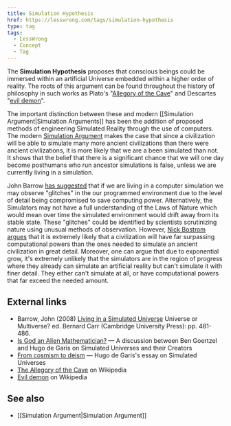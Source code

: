 ```yaml
---
title: Simulation Hypothesis
href: https://lesswrong.com/tags/simulation-hypothesis
type: tag
tags:
  - LessWrong
  - Concept
  - Tag
---
```


The **Simulation Hypothesis** proposes that conscious beings could be immersed within an artificial Universe embedded within a higher order of reality. The roots of this argument can be found throughout the history of philosophy in such works as Plato's "[Allegory of the Cave](https://en.wikipedia.org/wiki/The_Allegory_of_the_Cave)" and Descartes "[evil demon](https://en.wikipedia.org/wiki/Evil_demon)".

The important distinction between these and modern [[Simulation Argument|Simulation Arguments]] has been the addition of proposed methods of engineering Simulated Reality through the use of computers. The modern [Simulation Argument](https://www.lesswrong.com/tag/simulation-argument) makes the case that since a civilization will be able to simulate many more ancient civilizations than there were ancient civilizations, it is more likely that we are a been simulated than not. It shows that the belief that there is a significant chance that we will one day become posthumans who run ancestor simulations is false, unless we are currently living in a simulation.

John Barrow [has suggested](http://www.simulation-argument.com/barrowsim.pdf) that if we are living in a computer simulation we may observe "glitches" in the our programmed environment due to the level of detail being compromised to save computing power. Alternatively, the Simulators may not have a full understanding of the Laws of Nature which would mean over time the simulated environment would drift away from its stable state. These "glitches" could be identified by scientists scrutinizing nature using unusual methods of observation. However, [Nick Bostrom](https://www.lesswrong.com/tag/nick-bostrom) [argues](http://www.simulation-argument.com/simulation.pdf) that it is extremely likely that a civilization will have far surpassing computational powers than the ones needed to simulate an ancient civilization in great detail. Moreover, one can argue that due to exponential grow, it's extremely unlikely that the simulators are in the region of progress where they already can simulate an artificial reality but can't simulate it with finer detail. They either can't simulate at all, or have computational powers that far exceed the needed amount.

External links
--------------

*   Barrow, John (2008) [Living in a Simulated Universe](http://www.simulation-argument.com/barrowsim.pdf) Universe or Multiverse? ed. Bernard Carr (Cambridge University Press): pp. 481-486.
*   [Is God an Alien Mathematician?](http://hplusmagazine.com/2011/01/18/is-god-an-alien-mathematician/) — A discussion between Ben Goertzel and Hugo de Garis on Simulated Universes and their Creators
*   [From cosmism to deism](http://www.kurzweilai.net/from-cosmism-to-deism) — Hugo de Garis's essay on Simulated Universes
*   [The Allegory of the Cave](https://en.wikipedia.org/wiki/Allegory_of_the_Cave) on Wikipedia
*   [Evil demon](https://en.wikipedia.org/wiki/Evil_demon) on Wikipedia

See also
--------

*   [[Simulation Argument|Simulation Argument]]
